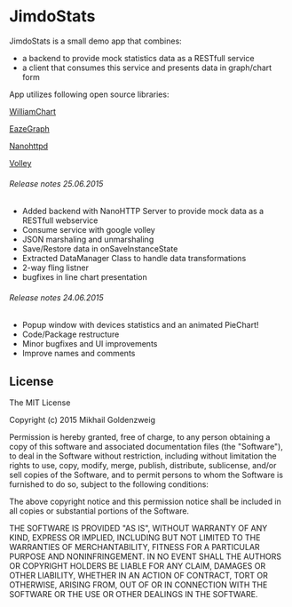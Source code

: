 # JimdoStats

JimdoStats is a small demo app that combines:
* a backend to provide mock statistics data as a RESTfull service
* a client that consumes this service and presents data in graph/chart form

App utilizes following open source libraries: 

[WilliamChart](https://github.com/diogobernardino/WilliamChart)

[EazeGraph](https://github.com/blackfizz/EazeGraph)

[Nanohttpd](http://nanohttpd.org/)

[Volley](https://developer.android.com/training/volley/index.html)

###### Release notes 25.06.2015
* Added backend with NanoHTTP Server to provide mock data as a RESTfull webservice
* Consume service with google volley
* JSON marshaling and unmarshaling
* Save/Restore data in onSaveInstanceState
* Extracted DataManager Class to handle data transformations
* 2-way fling listner
* bugfixes in line chart presentation

###### Release notes 24.06.2015
* Popup window with devices statistics and an animated PieChart!
* Code/Package restructure
* Minor bugfixes and UI improvements
* Improve names and comments

License
-------

The MIT License

Copyright (c) 2015 Mikhail Goldenzweig

Permission is hereby granted, free of charge, to any person obtaining a copy
of this software and associated documentation files (the "Software"), to deal
in the Software without restriction, including without limitation the rights
to use, copy, modify, merge, publish, distribute, sublicense, and/or sell
copies of the Software, and to permit persons to whom the Software is
furnished to do so, subject to the following conditions:

The above copyright notice and this permission notice shall be included in
all copies or substantial portions of the Software.

THE SOFTWARE IS PROVIDED "AS IS", WITHOUT WARRANTY OF ANY KIND, EXPRESS OR
IMPLIED, INCLUDING BUT NOT LIMITED TO THE WARRANTIES OF MERCHANTABILITY,
FITNESS FOR A PARTICULAR PURPOSE AND NONINFRINGEMENT. IN NO EVENT SHALL THE
AUTHORS OR COPYRIGHT HOLDERS BE LIABLE FOR ANY CLAIM, DAMAGES OR OTHER
LIABILITY, WHETHER IN AN ACTION OF CONTRACT, TORT OR OTHERWISE, ARISING FROM,
OUT OF OR IN CONNECTION WITH THE SOFTWARE OR THE USE OR OTHER DEALINGS IN
THE SOFTWARE.
